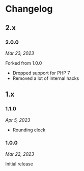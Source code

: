 # Changelog

## 2.x

### 2.0.0

*Mar 23, 2023*

Forked from 1.0.0

* Dropped support for PHP 7
* Removed a lot of internal hacks

## 1.x

### 1.1.0

*Apr 5, 2023*

* Rounding clock

### 1.0.0

*Mar 22, 2023*

Initial release
